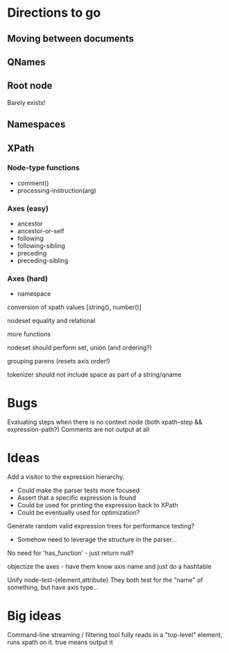 # Directions to go

## Moving between documents

## QNames

## Root node
Barely exists!

## Namespaces

## XPath

### Node-type functions
- comment()
- processing-instruction(arg)
### Axes (easy)
- ancestor
- ancestor-or-self
- following
- following-sibling
- preceding
- preceding-sibling
### Axes (hard)
- namespace

conversion of xpath values [string(), number()]

nodeset equality and relational

more functions

nodeset should perform set, union (and ordering?)

grouping parens (resets axis order!)

tokenizer should not include space as part of a string/qname

# Bugs
Evaluating steps when there is no context node (both xpath-step && expression-path?)
Comments are not output at all

# Ideas

Add a visitor to the expression hierarchy.
- Could make the parser tests more focused
- Assert that a specific expression is found
- Could be used for printing the expression back to XPath
- Could be eventually used for optimization?

Generate random valid expression trees for performance testing?
- Somehow need to leverage the structure in the parser...

No need for 'has_function' - just return null?

objectize the axes - have them know axis name and just do a hashtable

Unify node-test-{element,attribute}
They both test for the "name" of something, but have axis type...

# Big ideas

Command-line streaming / filtering tool
fully reads in a "top-level" element, runs xpath on it. true means output it
